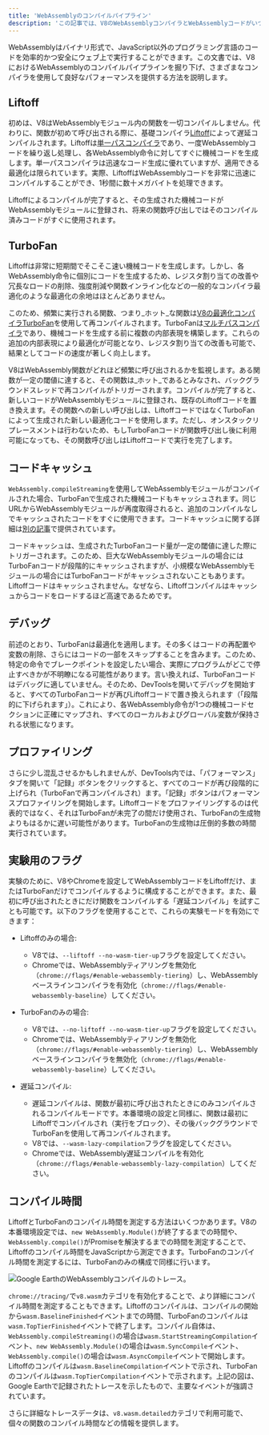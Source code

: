 ```yaml
---
title: 'WebAssemblyのコンパイルパイプライン'
description: 'この記事では、V8のWebAssemblyコンパイラとWebAssemblyコードがいつコンパイルされるかについて説明します。'
---
```


WebAssemblyはバイナリ形式で、JavaScript以外のプログラミング言語のコードを効率的かつ安全にウェブ上で実行することができます。この文書では、V8におけるWebAssemblyのコンパイルパイプラインを掘り下げ、さまざまなコンパイラを使用して良好なパフォーマンスを提供する方法を説明します。

## Liftoff

初めは、V8はWebAssemblyモジュール内の関数を一切コンパイルしません。代わりに、関数が初めて呼び出される際に、基礎コンパイラ[Liftoff](/blog/liftoff)によって遅延コンパイルされます。Liftoffは[単一パスコンパイラ](https://en.wikipedia.org/wiki/One-pass_compiler)であり、一度WebAssemblyコードを繰り返し処理し、各WebAssembly命令に対してすぐに機械コードを生成します。単一パスコンパイラは迅速なコード生成に優れていますが、適用できる最適化は限られています。実際、LiftoffはWebAssemblyコードを非常に迅速にコンパイルすることができ、1秒間に数十メガバイトを処理できます。

Liftoffによるコンパイルが完了すると、その生成された機械コードがWebAssemblyモジュールに登録され、将来の関数呼び出しではそのコンパイル済みコードがすぐに使用されます。

## TurboFan

Liftoffは非常に短期間でそこそこ速い機械コードを生成します。しかし、各WebAssembly命令に個別にコードを生成するため、レジスタ割り当ての改善や冗長なロードの削除、強度削減や関数インライン化などの一般的なコンパイラ最適化のような最適化の余地はほとんどありません。

このため、頻繁に実行される関数、つまり_ホット_な関数は[V8の最適化コンパイラTurboFan](/docs/turbofan)を使用して再コンパイルされます。TurboFanは[マルチパスコンパイラ](https://en.wikipedia.org/wiki/Multi-pass_compiler)であり、機械コードを生成する前に複数の内部表現を構築します。これらの追加の内部表現により最適化が可能となり、レジスタ割り当ての改善も可能で、結果としてコードの速度が著しく向上します。

V8はWebAssembly関数がどれほど頻繁に呼び出されるかを監視します。ある関数が一定の閾値に達すると、その関数は_ホット_であるとみなされ、バックグラウンドスレッドで再コンパイルがトリガーされます。コンパイルが完了すると、新しいコードがWebAssemblyモジュールに登録され、既存のLiftoffコードを置き換えます。その関数への新しい呼び出しは、LiftoffコードではなくTurboFanによって生成された新しい最適化コードを使用します。ただし、オンスタックリプレースメントは行わないため、もしTurboFanコードが関数呼び出し後に利用可能になっても、その関数呼び出しはLiftoffコードで実行を完了します。

## コードキャッシュ

`WebAssembly.compileStreaming`を使用してWebAssemblyモジュールがコンパイルされた場合、TurboFanで生成された機械コードもキャッシュされます。同じURLからWebAssemblyモジュールが再度取得されると、追加のコンパイルなしでキャッシュされたコードをすぐに使用できます。コードキャッシュに関する詳細は[別の記事](/blog/wasm-code-caching)で提供されています。

コードキャッシュは、生成されたTurboFanコード量が一定の閾値に達した際にトリガーされます。このため、巨大なWebAssemblyモジュールの場合にはTurboFanコードが段階的にキャッシュされますが、小規模なWebAssemblyモジュールの場合にはTurboFanコードがキャッシュされないこともあります。Liftoffコードはキャッシュされません。なぜなら、Liftoffコンパイルはキャッシュからコードをロードするほど高速であるためです。

## デバッグ

前述のとおり、TurboFanは最適化を適用します。その多くはコードの再配置や変数の削除、さらにはコードの一部をスキップすることを含みます。このため、特定の命令でブレークポイントを設定したい場合、実際にプログラムがどこで停止すべきかが不明瞭になる可能性があります。言い換えれば、TurboFanコードはデバッグに適していません。そのため、DevToolsを開いてデバッグを開始すると、すべてのTurboFanコードが再びLiftoffコードで置き換えられます（「段階的に下げられます」）。これにより、各WebAssembly命令が1つの機械コードセクションに正確にマップされ、すべてのローカルおよびグローバル変数が保持される状態になります。

## プロファイリング

さらに少し混乱させるかもしれませんが、DevTools内では、「パフォーマンス」タブを開いて「記録」ボタンをクリックすると、すべてのコードが再び段階的に上げられ（TurboFanで再コンパイルされ）ます。「記録」ボタンはパフォーマンスプロファイリングを開始します。Liftoffコードをプロファイリングするのは代表的ではなく、それはTurboFanが未完了の間だけ使用され、TurboFanの生成物よりもはるかに遅い可能性があります。TurboFanの生成物は圧倒的多数の時間実行されています。

## 実験用のフラグ

実験のために、V8やChromeを設定してWebAssemblyコードをLiftoffだけ、またはTurboFanだけでコンパイルするように構成することができます。また、最初に呼び出されたときにだけ関数をコンパイルする「遅延コンパイル」を試すことも可能です。以下のフラグを使用することで、これらの実験モードを有効にできます：

- Liftoffのみの場合:
    - V8では、`--liftoff --no-wasm-tier-up`フラグを設定してください。
    - Chromeでは、WebAssemblyティアリングを無効化（`chrome://flags/#enable-webassembly-tiering`）し、WebAssemblyベースラインコンパイラを有効化（`chrome://flags/#enable-webassembly-baseline`）してください。

- TurboFanのみの場合:
    - V8では、`--no-liftoff --no-wasm-tier-up`フラグを設定してください。
    - Chromeでは、WebAssemblyティアリングを無効化（`chrome://flags/#enable-webassembly-tiering`）し、WebAssemblyベースラインコンパイラを無効化（`chrome://flags/#enable-webassembly-baseline`）してください。

- 遅延コンパイル:
    - 遅延コンパイルは、関数が最初に呼び出されたときにのみコンパイルされるコンパイルモードです。本番環境の設定と同様に、関数は最初にLiftoffでコンパイルされ（実行をブロック）、その後バックグラウンドでTurboFanを使用して再コンパイルされます。
    - V8では、`--wasm-lazy-compilation`フラグを設定してください。
    - Chromeでは、WebAssembly遅延コンパイルを有効化（`chrome://flags/#enable-webassembly-lazy-compilation`）してください。

## コンパイル時間

LiftoffとTurboFanのコンパイル時間を測定する方法はいくつかあります。V8の本番環境設定では、`new WebAssembly.Module()`が終了するまでの時間や、`WebAssembly.compile()`がPromiseを解決するまでの時間を測定することで、Liftoffのコンパイル時間をJavaScriptから測定できます。TurboFanのコンパイル時間を測定するには、TurboFanのみの構成で同様に行います。

![Google Earthの[WebAssemblyコンパイル](https://earth.google.com/web)のトレース。](/_img/wasm-compilation-pipeline/trace.svg)

`chrome://tracing/`で`v8.wasm`カテゴリを有効化することで、より詳細にコンパイル時間を測定することもできます。Liftoffのコンパイルは、コンパイルの開始から`wasm.BaselineFinished`イベントまでの時間、TurboFanのコンパイルは`wasm.TopTierFinished`イベントで終了します。コンパイル自体は、`WebAssembly.compileStreaming()`の場合は`wasm.StartStreamingCompilation`イベント、`new WebAssembly.Module()`の場合は`wasm.SyncCompile`イベント、`WebAssembly.compile()`の場合は`wasm.AsyncCompile`イベントで開始します。Liftoffのコンパイルは`wasm.BaselineCompilation`イベントで示され、TurboFanのコンパイルは`wasm.TopTierCompilation`イベントで示されます。上記の図は、Google Earthで記録されたトレースを示したもので、主要なイベントが強調されています。

さらに詳細なトレースデータは、`v8.wasm.detailed`カテゴリで利用可能で、個々の関数のコンパイル時間などの情報を提供します。
